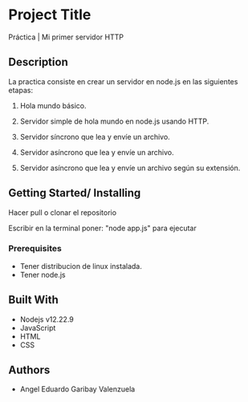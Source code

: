 # Project Title
Práctica | Mi primer servidor HTTP

## Description
La practica consiste en crear un servidor en node.js en las siguientes etapas:

1) Hola mundo básico.

2) Servidor simple de hola mundo en node.js usando HTTP.

3) Servidor síncrono que lea y envíe un archivo.

4) Servidor asíncrono que lea y envíe un archivo.

5) Servidor asíncrono que lea y envíe un archivo según su extensión.

## Getting Started/ Installing
Hacer pull o clonar el repositorio

Escribir en la terminal poner: "node app.js" para ejecutar

### Prerequisites
* Tener distribucion de linux instalada.
* Tener node.js 

## Built With
* Nodejs v12.22.9
* JavaScript
* HTML
* CSS 

## Authors
* Angel Eduardo Garibay Valenzuela
